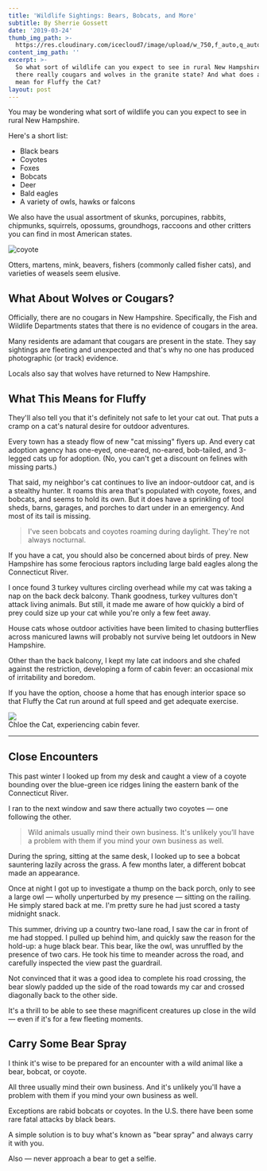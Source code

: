 ```yaml
---
title: 'Wildlife Sightings: Bears, Bobcats, and More'
subtitle: By Sherrie Gossett
date: '2019-03-24'
thumb_img_path: >-
  https://res.cloudinary.com/icecloud7/image/upload/w_750,f_auto,q_auto,e_sharpen/v1570511812/ruralnh/coyote_nslzqu.png
content_img_path: ''
excerpt: >-
  So what sort of wildlife can you expect to see in rural New Hampshire? Are
  there really cougars and wolves in the granite state? And what does all this
  mean for Fluffy the Cat?
layout: post
---
```

You may be wondering what sort of wildlife you can you expect to see in rural New Hampshire. 

Here's a short list:

* Black bears
* Coyotes 
* Foxes
* Bobcats
* Deer
* Bald eagles
* A variety of owls, hawks or falcons

We also have the usual assortment of skunks, porcupines, rabbits, chipmunks, squirrels, opossums, groundhogs, raccoons and other critters you can find in most American states. 

![coyote](https://res.cloudinary.com/icecloud7/image/upload/w_auto,f_auto,q_auto/v1570511812/ruralnh/coyote_nslzqu.png)

Otters, martens, mink, beavers, fishers (commonly called fisher cats), and varieties of weasels seem elusive. 

## What About Wolves or Cougars?

Officially, there are no cougars in New Hampshire. Specifically, the Fish and Wildlife Departments states that there is no evidence of cougars in the area. 

Many residents are adamant that cougars are present in the state. They say sightings are fleeting and unexpected and that's why no one has produced photographic (or track) evidence. 

Locals also say that wolves have returned to New Hampshire.

## What This Means for Fluffy

They'll also tell you that it's definitely not safe to let your cat out. That puts a cramp on a cat's natural desire for outdoor adventures. 

Every town has a steady flow of new "cat missing" flyers up. And every cat adoption agency has one-eyed, one-eared, no-eared, bob-tailed, and 3-legged cats up for adoption. (No, you can't get a discount on felines with missing parts.)

That said, my neighbor's cat continues to live an indoor-outdoor cat, and is a stealthy hunter. It roams this area that's populated with coyote, foxes, and bobcats, and seems to hold its own. But it does have a sprinkling of tool sheds, barns, garages, and porches to dart under in an emergency. And most of its tail is missing.

> I've seen bobcats and coyotes roaming during daylight. They're not always nocturnal.

If you have a cat, you should also be concerned about birds of prey. New Hampshire has some ferocious raptors including large bald eagles along the Connecticut River.

I once found 3 turkey vultures circling overhead while my cat was taking a nap on the back deck balcony. Thank goodness, turkey vultures don't attack living animals. But still, it made me aware of how quickly a bird of prey could size up your cat while you're only a few feet away.

House cats whose outdoor activities have been limited to chasing butterflies across manicured lawns will probably not survive being let outdoors in New Hampshire. 

Other than the back balcony, I kept my late cat indoors and she chafed against the restriction, developing a form of cabin fever: an occasional mix of irritability and boredom.

If you have the option, choose a home that has enough interior space so that Fluffy the Cat run around at full speed and get adequate exercise. 

![](/images/chloe-on-pouf.jpg)
<br/>
Chloe the Cat, experiencing cabin fever.

<hr>

## Close Encounters

This past winter I looked up from my desk and caught a view of a coyote bounding over the blue-green ice ridges lining the eastern bank of the Connecticut River. 

I ran to the next window and saw there actually two coyotes — one following the other.

> Wild animals usually mind their own business. It's unlikely you’ll have a problem with them if you mind your own business as well.

During the spring, sitting at the same desk, I looked up to see a bobcat sauntering lazily across the grass. A few months later, a different bobcat made an appearance. 

Once at night I got up to investigate a thump on the back porch, only to see a large owl — wholly unperturbed by my presence — sitting on the railing. He simply stared back at me. I'm pretty sure he had just scored a tasty midnight snack. 

This summer, driving up a country two-lane road, I saw the car in front of me had stopped. I pulled up behind him, and quickly saw the reason for the hold-up: a huge black bear. This bear, like the owl, was unruffled by the presence of two cars. He took his time to meander across the road, and carefully inspected the view past the guardrail. 

Not convinced that it was a good idea to complete his road crossing, the bear slowly padded up the side of the road towards my car and crossed diagonally back to the other side. 

It's a thrill to be able to see these magnificent creatures up close in the wild — even if it's for a few fleeting moments. 

## Carry Some Bear Spray

I think it's wise to be prepared for an encounter with a wild animal like a bear, bobcat, or coyote. 

All three usually mind their own business. And it's unlikely you'll have a problem with them if you mind your own business as well.

Exceptions are rabid bobcats or coyotes. In the U.S. there have been some rare fatal attacks by black bears.

A simple solution is to buy what's known as "bear spray" and always carry it with you. 

Also — never approach a bear to get a selfie.
